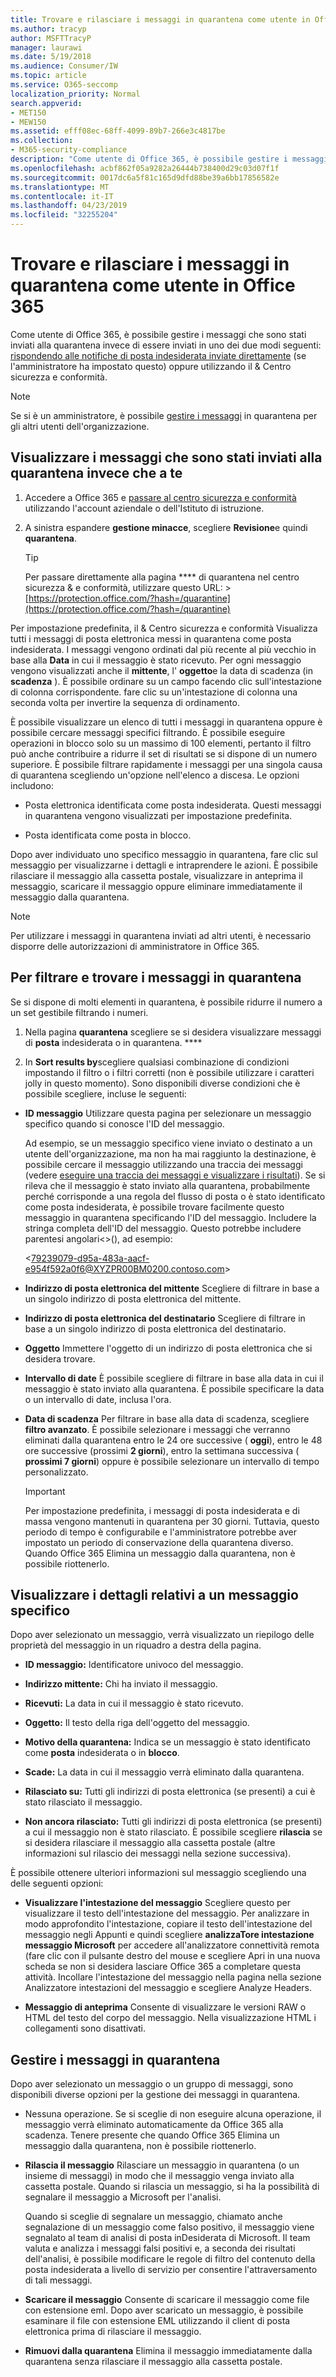 ```yaml
---
title: Trovare e rilasciare i messaggi in quarantena come utente in Office 365
ms.author: tracyp
author: MSFTTracyP
manager: laurawi
ms.date: 5/19/2018
ms.audience: Consumer/IW
ms.topic: article
ms.service: O365-seccomp
localization_priority: Normal
search.appverid:
- MET150
- MEW150
ms.assetid: efff08ec-68ff-4099-89b7-266e3c4817be
ms.collection:
- M365-security-compliance
description: "Come utente di Office 365, è possibile gestire i messaggi in quarantena per la posta indesiderata in uno dei due modi seguenti: rispondendo alle notifiche di posta indesiderata inviate direttamente (se l'amministratore ha configurato questa funzionalità) oppure utilizzando la funzionalità di &amp; quarantena della posta indesiderata nella conformità alla sicurezza Centro."
ms.openlocfilehash: acbf862f05a9282a26444b738400d29c03d07f1f
ms.sourcegitcommit: 0017dc6a5f81c165d9dfd88be39a6bb17856582e
ms.translationtype: MT
ms.contentlocale: it-IT
ms.lasthandoff: 04/23/2019
ms.locfileid: "32255204"
---
```

# <a name="find-and-release-quarantined-messages-as-a-user-in-office-365"></a>Trovare e rilasciare i messaggi in quarantena come utente in Office 365

Come utente di Office 365, è possibile gestire i messaggi che sono stati inviati alla quarantena invece di essere inviati in uno dei due modi seguenti: [rispondendo alle notifiche di posta indesiderata inviate direttamente](use-spam-notifications-to-release-and-report-quarantined-messages.md) (se l'amministratore ha impostato questo) oppure utilizzando il &amp; Centro sicurezza e conformità. 
  
> [!NOTE]
> Se si è un amministratore, è possibile [gestire i messaggi](manage-quarantined-messages-and-files.md) in quarantena per gli altri utenti dell'organizzazione. 
  
## <a name="view-messages-that-were-sent-to-quarantine-instead-of-to-you"></a>Visualizzare i messaggi che sono stati inviati alla quarantena invece che a te

1. Accedere a Office 365 e [passare al centro sicurezza e conformità](go-to-the-securitycompliance-center.md) utilizzando l'account aziendale o dell'Istituto di istruzione. 
    
2. A sinistra espandere **gestione minacce**, scegliere **Revisione**e quindi **quarantena**.
    
    > [!TIP]
    > Per passare direttamente alla pagina **** di quarantena nel centro sicurezza &amp; e conformità, utilizzare questo URL: >[https://protection.office.com/?hash=/quarantine](https://protection.office.com/?hash=/quarantine)
  
Per impostazione predefinita, il &amp; Centro sicurezza e conformità Visualizza tutti i messaggi di posta elettronica messi in quarantena come posta indesiderata. I messaggi vengono ordinati dal più recente al più vecchio in base alla **Data** in cui il messaggio è stato ricevuto. Per ogni messaggio vengono visualizzati anche il **mittente**, l' **oggetto**e la data di scadenza (in **scadenza** ). È possibile ordinare su un campo facendo clic sull'intestazione di colonna corrispondente. fare clic su un'intestazione di colonna una seconda volta per invertire la sequenza di ordinamento. 
  
È possibile visualizzare un elenco di tutti i messaggi in quarantena oppure è possibile cercare messaggi specifici filtrando. È possibile eseguire operazioni in blocco solo su un massimo di 100 elementi, pertanto il filtro può anche contribuire a ridurre il set di risultati se si dispone di un numero superiore. È possibile filtrare rapidamente i messaggi per una singola causa di quarantena scegliendo un'opzione nell'elenco a discesa. Le opzioni includono:
  
- Posta elettronica identificata come posta indesiderata. Questi messaggi in quarantena vengono visualizzati per impostazione predefinita.
    
- Posta identificata come posta in blocco.
    
Dopo aver individuato uno specifico messaggio in quarantena, fare clic sul messaggio per visualizzarne i dettagli e intraprendere le azioni. È possibile rilasciare il messaggio alla cassetta postale, visualizzare in anteprima il messaggio, scaricare il messaggio oppure eliminare immediatamente il messaggio dalla quarantena.
  
> [!NOTE]
> Per utilizzare i messaggi in quarantena inviati ad altri utenti, è necessario disporre delle autorizzazioni di amministratore in Office 365. 
  
## <a name="to-filter-and-find-quarantined-messages"></a>Per filtrare e trovare i messaggi in quarantena

Se si dispone di molti elementi in quarantena, è possibile ridurre il numero a un set gestibile filtrando i numeri.
  
1. Nella pagina **quarantena** scegliere se si desidera visualizzare messaggi di **posta** indesiderata o in quarantena. **** 
    
2. In **Sort results by**scegliere qualsiasi combinazione di condizioni impostando il filtro o i filtri corretti (non è possibile utilizzare i caratteri jolly in questo momento). Sono disponibili diverse condizioni che è possibile scegliere, incluse le seguenti:
    
  - **ID messaggio** Utilizzare questa pagina per selezionare un messaggio specifico quando si conosce l'ID del messaggio. 
    
    Ad esempio, se un messaggio specifico viene inviato o destinato a un utente dell'organizzazione, ma non ha mai raggiunto la destinazione, è possibile cercare il messaggio utilizzando una traccia dei messaggi (vedere [eseguire una traccia dei messaggi e visualizzare i risultati](https://go.microsoft.com/fwlink/?LinkId=799737)). Se si rileva che il messaggio è stato inviato alla quarantena, probabilmente perché corrisponde a una regola del flusso di posta o è stato identificato come posta indesiderata, è possibile trovare facilmente questo messaggio in quarantena specificando l'ID del messaggio. Includere la stringa completa dell'ID del messaggio. Questo potrebbe includere parentesi angolari\<\>(), ad esempio:
    
    \<79239079-d95a-483a-aacf-e954f592a0f6@XYZPR00BM0200.contoso.com\>
    
  - **Indirizzo di posta elettronica del mittente** Scegliere di filtrare in base a un singolo indirizzo di posta elettronica del mittente. 
    
  - **Indirizzo di posta elettronica del destinatario** Scegliere di filtrare in base a un singolo indirizzo di posta elettronica del destinatario. 
    
  - **Oggetto** Immettere l'oggetto di un indirizzo di posta elettronica che si desidera trovare. 
    
  - **Intervallo di date** È possibile scegliere di filtrare in base alla data in cui il messaggio è stato inviato alla quarantena. È possibile specificare la data o un intervallo di date, inclusa l'ora. 
    
  - **Data di scadenza** Per filtrare in base alla data di scadenza, scegliere **filtro avanzato**. È possibile selezionare i messaggi che verranno eliminati dalla quarantena entro le 24 ore successive ( **oggi**), entro le 48 ore successive (prossimi **2 giorni**), entro la settimana successiva ( **prossimi 7 giorni**) oppure è possibile selezionare un intervallo di tempo personalizzato.
    
    > [!IMPORTANT]
    > Per impostazione predefinita, i messaggi di posta indesiderata e di massa vengono mantenuti in quarantena per 30 giorni. Tuttavia, questo periodo di tempo è configurabile e l'amministratore potrebbe aver impostato un periodo di conservazione della quarantena diverso. Quando Office 365 Elimina un messaggio dalla quarantena, non è possibile riottenerlo. 
  
## <a name="view-details-for-a-specific-message"></a>Visualizzare i dettagli relativi a un messaggio specifico

Dopo aver selezionato un messaggio, verrà visualizzato un riepilogo delle proprietà del messaggio in un riquadro a destra della pagina.
  
- **ID messaggio:** Identificatore univoco del messaggio. 
    
- **Indirizzo mittente:** Chi ha inviato il messaggio. 
    
- **Ricevuti:** La data in cui il messaggio è stato ricevuto. 
    
- **Oggetto:** Il testo della riga dell'oggetto del messaggio. 
    
- **Motivo della quarantena:** Indica se un messaggio è stato identificato come **posta** indesiderata o in **blocco**.
    
- **Scade:** La data in cui il messaggio verrà eliminato dalla quarantena. 
    
- **Rilasciato su:** Tutti gli indirizzi di posta elettronica (se presenti) a cui è stato rilasciato il messaggio. 
    
- **Non ancora rilasciato:** Tutti gli indirizzi di posta elettronica (se presenti) a cui il messaggio non è stato rilasciato. È possibile scegliere **rilascia** se si desidera rilasciare il messaggio alla cassetta postale (altre informazioni sul rilascio dei messaggi nella sezione successiva). 
    
È possibile ottenere ulteriori informazioni sul messaggio scegliendo una delle seguenti opzioni:
  
- **Visualizzare l'intestazione del messaggio** Scegliere questo per visualizzare il testo dell'intestazione del messaggio. Per analizzare in modo approfondito l'intestazione, copiare il testo dell'intestazione del messaggio negli Appunti e quindi scegliere **analizzaTore intestazione messaggio Microsoft** per accedere all'analizzatore connettività remota (fare clic con il pulsante destro del mouse e scegliere Apri in una nuova scheda se non si desidera lasciare Office 365 a completare questa attività. Incollare l'intestazione del messaggio nella pagina nella sezione Analizzatore intestazioni del messaggio e scegliere Analyze Headers. 
    
- **Messaggio di anteprima** Consente di visualizzare le versioni RAW o HTML del testo del corpo del messaggio. Nella visualizzazione HTML i collegamenti sono disattivati. 
    
## <a name="manage-your-quarantined-messages"></a>Gestire i messaggi in quarantena

Dopo aver selezionato un messaggio o un gruppo di messaggi, sono disponibili diverse opzioni per la gestione dei messaggi in quarantena.
  
- Nessuna operazione. Se si sceglie di non eseguire alcuna operazione, il messaggio verrà eliminato automaticamente da Office 365 alla scadenza. Tenere presente che quando Office 365 Elimina un messaggio dalla quarantena, non è possibile riottenerlo.
    
- **Rilascia il messaggio** Rilasciare un messaggio in quarantena (o un insieme di messaggi) in modo che il messaggio venga inviato alla cassetta postale. Quando si rilascia un messaggio, si ha la possibilità di segnalare il messaggio a Microsoft per l'analisi. 
    
    Quando si sceglie di segnalare un messaggio, chiamato anche segnalazione di un messaggio come falso positivo, il messaggio viene segnalato al team di analisi di posta inDesiderata di Microsoft. Il team valuta e analizza i messaggi falsi positivi e, a seconda dei risultati dell'analisi, è possibile modificare le regole di filtro del contenuto della posta indesiderata a livello di servizio per consentire l'attraversamento di tali messaggi.
    
- **Scaricare il messaggio** Consente di scaricare il messaggio come file con estensione eml. Dopo aver scaricato un messaggio, è possibile esaminare il file con estensione EML utilizzando il client di posta elettronica prima di rilasciare il messaggio. 
    
- **Rimuovi dalla quarantena** Elimina il messaggio immediatamente dalla quarantena senza rilasciare il messaggio alla cassetta postale. 
    

